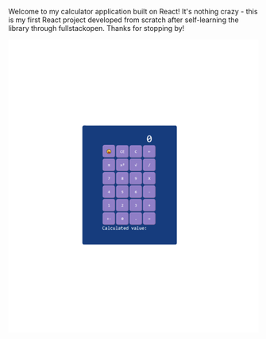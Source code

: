 Welcome to my calculator application built on React! It's nothing crazy - this is my first React project developed from scratch after self-learning the library through fullstackopen. Thanks for stopping by!

![](src/demo/demo.png)
